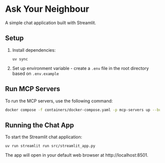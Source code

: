 # Ask Your Neighbour

A simple chat application built with Streamlit.

## Setup

1. Install dependencies:
   ```
   uv sync
   ```

2. Set up environment variable - create a `.env` file in the root directory based on `.env.example`

## Run MCP Servers

To run the MCP servers, use the following command:

```bash
docker compose -f containers/docker-compose.yaml -p mcp-servers up --build
```

## Running the Chat App

To start the Streamlit chat application:

```
uv run streamlit run src/streamlit_app.py
```

The app will open in your default web browser at http://localhost:8501.

